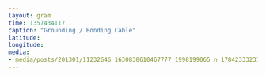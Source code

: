 ```yaml
---
layout: gram
time: 1357434117
caption: "Grounding / Bonding Cable"
latitude: 
longitude: 
media:
- media/posts/201301/11232646_1630838610467777_1998199065_n_17842333231000351.jpg
---
```

